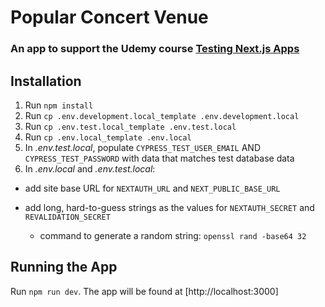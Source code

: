 # Popular Concert Venue

### An app to support the Udemy course [Testing Next.js Apps](https://www.udemy.com/course/nextjs-testing/)

## Installation

1. Run `npm install`
1. Run `cp .env.development.local_template .env.development.local`
1. Run `cp .env.test.local_template .env.test.local`
1. Run `cp .env.local_template .env.local`
1. In _.env.test.local_, populate `CYPRESS_TEST_USER_EMAIL` AND `CYPRESS_TEST_PASSWORD` with data that matches test database data
1. In _.env.local_ and _.env.test.local_:

- add site base URL for `NEXTAUTH_URL` and `NEXT_PUBLIC_BASE_URL`

- add long, hard-to-guess strings as the values for `NEXTAUTH_SECRET` and `REVALIDATION_SECRET`

  - command to generate a random string: `openssl rand -base64 32`

## Running the App

Run `npm run dev`. The app will be found at [http://localhost:3000]
